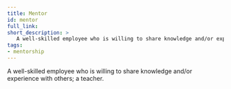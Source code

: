 ```yaml
---
title: Mentor
id: mentor
full_link:
short_description: >
   A well-skilled employee who is willing to share knowledge and/or experience with others; a teacher.
tags:
- mentorship
---
```


A well-skilled employee who is willing to share knowledge and/or experience with others; a teacher.
